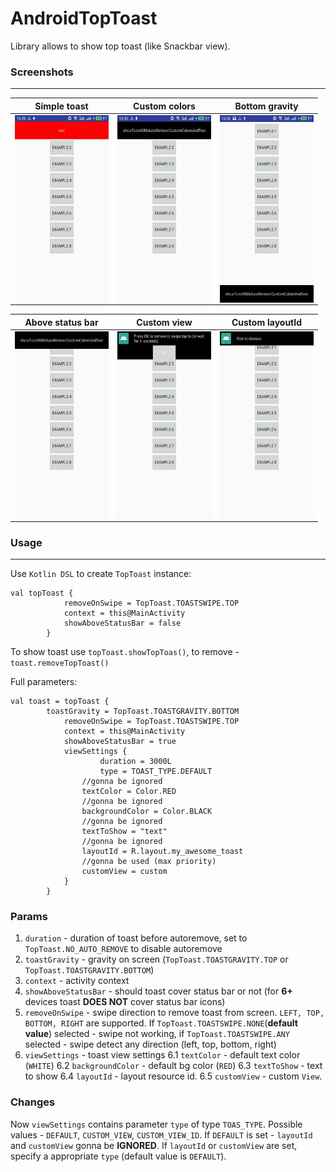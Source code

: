 # AndroidTopToast
Library allows to show top toast (like Snackbar view).

### Screenshots
---

| Simple toast  | Custom colors   | Bottom gravity|
| :------------: |:---------------:| :-------------:|
|          <img align="left" width="150" height="300" src="https://github.com/TooLazyy/AndroidTopToast/blob/master/screenshots/toast6.jpg">     | <img align="left" width="150" height="300" src="https://github.com/TooLazyy/AndroidTopToast/blob/master/screenshots/toast5.jpg"> | <img align="left" width="150" height="300" src="https://github.com/TooLazyy/AndroidTopToast/blob/master/screenshots/toast4.jpg"> 		  |



| Above status bar  | Custom view     | Custom layoutId|
| :------------:     |:---------------:| :-------------: |
|          <img align="left" width="150" height="300" src="https://github.com/TooLazyy/AndroidTopToast/blob/master/screenshots/toast3.jpg">         | <img align="left" width="150" height="300" src="https://github.com/TooLazyy/AndroidTopToast/blob/master/screenshots/toast2.jpg"> | <img align="left" width="150" height="300" src="https://github.com/TooLazyy/AndroidTopToast/blob/master/screenshots/toast1.jpg"> 		   |

### Usage
---

Use `Kotlin DSL` to create `TopToast` instance:
```
val topToast {
            removeOnSwipe = TopToast.TOASTSWIPE.TOP
            context = this@MainActivity
            showAboveStatusBar = false
        }
```
To show toast use `topToast.showTopToas()`, to remove - `toast.removeTopToast()`


Full parameters:
```
val toast = topToast {
	    toastGravity = TopToast.TOASTGRAVITY.BOTTOM
            removeOnSwipe = TopToast.TOASTSWIPE.TOP
            context = this@MainActivity
            showAboveStatusBar = true
            viewSettings {
	    			duration = 3000L
	    			type = TOAST_TYPE.DEFAULT
				//gonna be ignored
				textColor = Color.RED
				//gonna be ignored
				backgroundColor = Color.BLACK
				//gonna be ignored
				textToShow = "text"
				//gonna be ignored
				layoutId = R.layout.my_awesome_toast
				//gonna be used (max priority)
                customView = custom
            }
        }
```

### Params

1. `duration` - duration of toast before autoremove, set to `TopToast.NO_AUTO_REMOVE` to disable autoremove
2. `toastGravity` - gravity on screen (`TopToast.TOASTGRAVITY.TOP` or `TopToast.TOASTGRAVITY.BOTTOM`)
3. `context` - activity context
4. `showAboveStatusBar` - should toast cover status bar or not (for **6+** devices toast **DOES NOT** cover status bar icons)
5. `removeOnSwipe` - swipe direction to remove toast from screen. `LEFT, TOP, BOTTOM, RIGHT` are supported. If `TopToast.TOASTSWIPE.NONE`(**default value**) selected - swipe not working, if `TopToast.TOASTSWIPE.ANY` selected - swipe detect any direction (left, top, bottom, right)
6. `viewSettings` - toast view settings
6.1  `textColor` - default text color (`WHITE`)
6.2 `backgroundColor` - default bg color (`RED`)
6.3 `textToShow` - text to show
6.4 `layoutId` - layout resource id.
6.5 `customView` - custom `View`.

### Changes
Now `viewSettings` contains parameter `type` of type `TOAS_TYPE`.
Possible values - `DEFAULT`, `CUSTOM_VIEW`, `CUSTOM_VIEW_ID`.
If `DEFAULT` is set - `layoutId` and `customView` gonna be **IGNORED**.
If `layoutId` or `customView` are set, specify a appropriate `type` (default value is `DEFAULT`).
